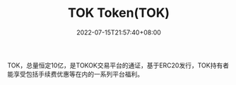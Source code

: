 ﻿---
weight: 
title: "TOK Token(TOK)"
description: "TOK，总量恒定10亿，是TOKOK交易平台的通证，基于ERC20发行，TOK持有者能享受包括手续费优惠等在内的一系列平台福利"
date: 2022-07-15T21:57:40+08:00
lastmod: 2022-07-15T16:45:40+08:00
draft: false
authors: ["浮尘"]
featuredImage: "tok-tokentok.webp"
link: "https://www.tokok.com/"
tags: ["数字代币","TOK Token(TOK)"]
categories: ["navigation"]
navigation: ["数字代币"]
lightgallery: true
toc: true
pinned: false
recommend: false
recommend1: false
---
TOK，总量恒定10亿，是TOKOK交易平台的通证，基于ERC20发行，TOK持有者能享受包括手续费优惠等在内的一系列平台福利。
